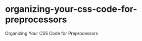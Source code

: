 organizing-your-css-code-for-preprocessors
==========================================

Organizing Your CSS Code for Preprocessors
